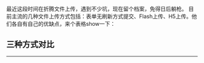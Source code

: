 最近这段时间在折腾文件上传，遇到不少坑，现在留个档案，免得日后躺枪。
目前主流的几种文件上传方式包括：表单无刷新方式提交、Flash上传、H5上传。他们各自有自己的优缺点，来个表格show一下：

## 三种方式对比
---------

